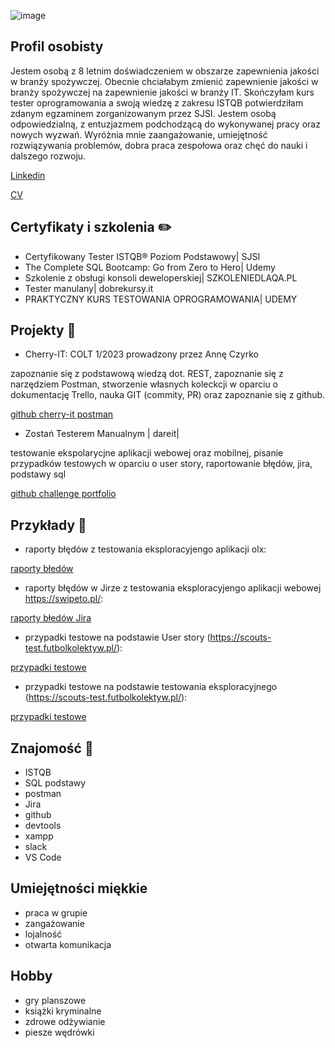 

![image](https://user-images.githubusercontent.com/122390450/220433223-5a08d454-9824-4389-9c25-4f8c0907da18.png)


## Profil osobisty
Jestem osobą z 8 letnim doświadczeniem w obszarze zapewnienia jakości
w branży spożywczej. Obecnie chciałabym zmienić zapewnienie jakości
w branży spożywczej na zapewnienie jakości w branży IT. Skończyłam kurs
tester oprogramowania a swoją wiedzę z zakresu ISTQB potwierdziłam
zdanym egzaminem zorganizowanym przez SJSI. Jestem osobą
odpowiedzialną, z entuzjazmem podchodzącą do wykonywanej pracy oraz
nowych wyzwań. Wyróżnia mnie zaangażowanie, umiejętność rozwiązywania
problemów, dobra praca zespołowa oraz chęć do nauki i dalszego rozwoju.

[Linkedin](www.linkedin.com/in/joanna-matyjasz-14b51715)

[CV](https://drive.google.com/file/d/1xA7iUMGKrdFgdES341MUtX4gUAWIUZvx/view?usp=share_link)


## Certyfikaty i szkolenia :pencil2: 

* Certyfikowany Tester ISTQB® Poziom Podstawowy| SJSI
* The Complete SQL Bootcamp: Go from Zero to Hero| Udemy
* Szkolenie z obsługi konsoli deweloperskiej| SZKOLENIEDLAQA.PL
* Tester manulany| dobrekursy.it
* PRAKTYCZNY KURS TESTOWANIA OPROGRAMOWANIA| UDEMY



## Projekty :rocket:

* Cherry-IT: COLT 1/2023 prowadzony przez Annę Czyrko

zapoznanie się z podstawową wiedzą dot. REST, zapoznanie się z narzędziem Postman, stworzenie własnych koleckcji w oparciu o dokumentację Trello, nauka GIT (commity, PR) oraz zapoznanie się z github.

[github cherry-it postman](https://github.com/AsiaMatyjasz/postman.git)

* Zostań Testerem Manualnym | dareit|

testowanie ekspolarycjne aplikacji webowej oraz mobilnej, pisanie przypadków testowych w oparciu o user story, raportowanie błędów, jira, podstawy sql

[github challenge portfolio](https://github.com/AsiaMatyjasz/challenge_portfolio_joannamatyjasz)

## Przykłady :bookmark_tabs:

* raporty błędów z testowania eksploracyjengo aplikacji olx:

[raporty błedów](https://docs.google.com/spreadsheets/d/1FDgeId1QS5ENXrZeQNMKK7LMUMQ4Rtbc/edit#gid=1468098489)

* raporty błędów w Jirze z testowania eksploracyjengo aplikacji webowej https://swipeto.pl/:

[raporty błedów Jira](https://drive.google.com/file/d/1gYtx3Qod24DD92hn67CKMxajabjRh9dO/view?usp=share_link)

* przypadki testowe na podstawie User story (https://scouts-test.futbolkolektyw.pl/):

[przypadki testowe](https://docs.google.com/spreadsheets/d/1jssZ19mPhnLEkQjJ5264AYv4nxqdRPZ5/edit#gid=2053595689)

* przypadki testowe na podstawie testowania eksploracyjnego (https://scouts-test.futbolkolektyw.pl/):

[przypadki testowe](https://docs.google.com/spreadsheets/d/1cI-SRuJM7iyTg2ph4tk40krZENQ8k5gO/edit#gid=674694674)



## Znajomość :pushpin:
* ISTQB
* SQL podstawy
* postman
* Jira
* github
* devtools
* xampp
* slack
*  VS Code

## Umiejętności miękkie
* praca w grupie
* zangażowanie
* lojalność
* otwarta komunikacja

## Hobby
* gry planszowe
* książki kryminalne
* zdrowe odżywianie
* piesze wędrówki
